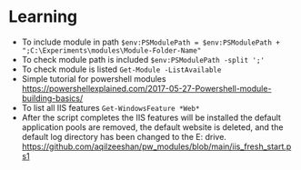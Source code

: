 # Learning
* To include module in path `$env:PSModulePath = $env:PSModulePath + ";C:\Experiments\modules\Module-Folder-Name"`
* To check module path is included `$env:PSModulePath -split ';'`
* To check module is listed `Get-Module -ListAvailable`
* Simple tutorial for powershell modules https://powershellexplained.com/2017-05-27-Powershell-module-building-basics/
* To list all IIS features `Get-WindowsFeature *Web*`
* After the script completes the IIS features will be installed the default application pools are removed, the default website is deleted, and the default log directory has been changed to the E: drive. https://github.com/aqilzeeshan/pw_modules/blob/main/iis_fresh_start.ps1
